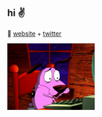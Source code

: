 ## hi ✌️ 

🔗 [website](https://kris10cabrera.com/) + [twitter](https://twitter.com/kris10cabrera)

<img src="https://raw.githubusercontent.com/kris10cabrera/courage-the-cowardly-dog-gif/master/courage.gif" alt="Courage The Cowardly Dog typing at a computer" width="200px" />
